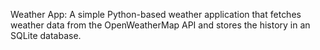 Weather App:
A simple Python-based weather application that fetches weather data from the OpenWeatherMap API and stores the history in an SQLite database.

